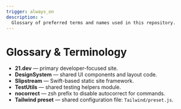 ```yaml
---
trigger: always_on
description: >
  Glossary of preferred terms and names used in this repository.
---
```


# Glossary & Terminology

- **21.dev** — primary developer-focused site.
- **DesignSystem** — shared UI components and layout code.
- **Slipstream** — Swift-based static site framework.
- **TestUtils** — shared testing helpers module.
- **nocorrect** — zsh prefix to disable autocorrect for commands.
- **Tailwind preset** — shared configuration file: `Tailwind/preset.js`.

